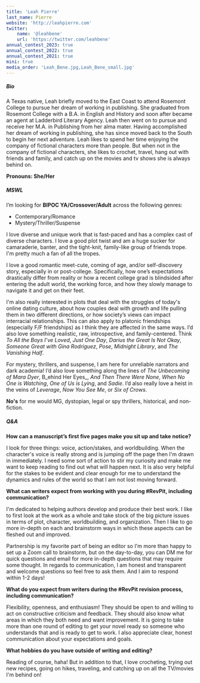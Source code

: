 ```yaml
---
title: 'Leah Pierre'
last_name: Pierre
website: 'http://leahpierre.com'
twitter:
    name: '@leahbene'
    url: 'https://twitter.com/leahbene'
annual_contest_2023: true
annual_contest_2022: true
annual_contest_2021: true
mini: true
media_order: 'Leah_Bene.jpg,Leah_Bene_small.jpg'
---
```


##### Bio

A Texas native, Leah briefly moved to the East Coast to attend Rosemont College to pursue her dream of working in publishing. She graduated from Rosemont College with a B.A. in English and History and soon after became an agent at Ladderbird Literary Agency. Leah then went on to pursue and receive her M.A. in Publishing from her alma mater. Having accomplished her dream of working in publishing, she has since moved back to the South to begin her next adventure. Leah likes to spend her time enjoying the company of fictional characters more than people. But when not in the company of fictional characters, she likes to crochet, travel, hang out with friends and family, and catch up on the movies and tv shows she is always behind on.

**Pronouns: She/Her**

##### MSWL

I’m looking for **BIPOC YA/Crossover/Adult** across the following genres:

* Contemporary/Romance
* Mystery/Thriller/Suspense

I love diverse and unique work that is fast-paced and has a complex cast of diverse characters. I love a good plot twist and am a huge sucker for camaraderie, banter, and the tight-knit, family-like group of friends trope. I'm pretty much a fan of all the tropes.

I love a good romantic meet-cute, coming of age, and/or self-discovery story, especially in or post-college. Specifically, how one’s expectations drastically differ from reality or how a recent college grad is blindsided after entering the adult world, the working force, and how they slowly manage to navigate it and get on their feet.

I'm also really interested in plots that deal with the struggles of today's online dating culture, about how couples deal with growth and life pulling them in two different directions, or how society’s views can impact interracial relationships. This can also apply to platonic friendships (especially F/F friendships) as I think they are affected in the same ways. I’d also love something realistic, raw, introspective, and family-centered. Think _To All the Boys I’ve Loved_, _Just One Day_, _Darius the Great Is Not Okay_, _Someone Great with Gina Rodriguez_, _Pose_, _Midnight Library_, and _The Vanishing Half_.

For mystery, thrillers, and suspense, I am here for unreliable narrators and dark academia! I’d also love something along the lines of _The Unbecoming of Mara Dyer_, B_ehind Her Eyes_, _And Then There Were None_, _When No One is Watching_, _One of Us is Lying_, and _Sadie_. I’d also really love a heist in the veins of _Leverage_, _Now You See Me_, or _Six of Crows_.

**No's** for me would MG, dystopian, legal or spy thrillers, historical, and non-fiction.

##### Q&A

**How can a manuscript’s first five pages make you sit up and take notice?**

I look for three things: voice, action/stakes, and worldbuilding. When the character's voice is really strong and is jumping off the page then I'm drawn in immediately. I need some sort of action to stir my curiosity and make me want to keep reading to find out what will happen next. It is also very helpful for the stakes to be evident and clear enough for me to understand the dynamics and rules of the world so that I am not lost moving forward.

**What can writers expect from working with you during #RevPit, including communication?**

I'm dedicated to helping authors develop and produce their best work. I like to first look at the work as a whole and take stock of the big picture issues in terms of plot, character, worldbuilding, and organization. Then I like to go more in-depth on each and brainstorm ways in which these aspects can be fleshed out and improved.

Partnership is my favorite part of being an editor so I'm more than happy to set up a Zoom call to brainstorm, but on the day-to-day, you can DM me for quick questions and email for more in-depth questions that may require some thought. In regards to communication, I am honest and transparent and welcome questions so feel free to ask them. And I aim to respond within 1-2 days!

**What do you expect from writers during the #RevPit revision process, including communication?**

Flexibility, openness, and enthusiasm! They should be open to and willing to act on constructive criticism and feedback. They should also know what areas in which they both need and want improvement. It is going to take more than one round of editing to get your novel ready so someone who understands that and is ready to get to work. I also appreciate clear, honest communication about your expectations and goals.

**What hobbies do you have outside of writing and editing?**

Reading of course, haha! But in addition to that, I love crocheting, trying out new recipes, going on hikes, traveling, and catching up on all the TV/movies I'm behind on!